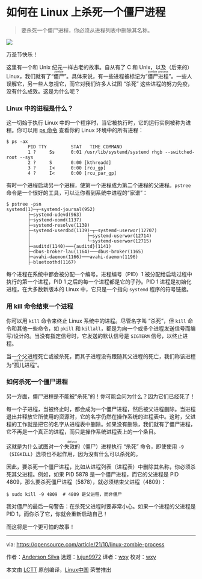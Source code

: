 [#]: subject: "How to kill a zombie process on Linux"
[#]: via: "https://opensource.com/article/21/10/linux-zombie-process"
[#]: author: "Anderson Silva https://opensource.com/users/ansilva"
[#]: collector: "lujun9972"
[#]: translator: "wxy"
[#]: reviewer: "wxy"
[#]: publisher: " "
[#]: url: " "

如何在 Linux 上杀死一个僵尸进程
======

> 要杀死一个僵尸进程，你必须从进程列表中删除其名称。

![](https://img.linux.net.cn/data/attachment/album/202111/01/095024jyrvo8ss5jnxysqo.jpg)

万圣节快乐！

这里有一个和 Unix 纪元一样古老的故事。自从有了 C 和 Unix，以及（后来的）Linux，我们就有了“<ruby>僵尸<rt>zombie</rt></ruby>”。具体来说，有一些进程被标记为“<ruby>僵尸进程<rt>zombie process</rt></ruby>”。一些人误解它，另一些人忽视它，而它对我们许多人试图 “杀死” 这些进程的努力免疫，没有什么成效。这是为什么呢？

### Linux 中的进程是什么？

这一切始于执行 Linux 中的一个程序时，当它被执行时，它的运行实例被称为进程。你可以用 [ps 命令][2] 查看你的 Linux 环境中的所有进程：

```
$ ps -ax
        PID TTY         STAT   TIME COMMAND
        1 ?     Ss      0:01 /usr/lib/systemd/systemd rhgb --switched-root --sys
        2 ?     S       0:00 [kthreadd]
        3 ?     I<      0:00 [rcu_gp]
        4 ?     I<      0:00 [rcu_par_gp]
```

有时一个进程启动另一个进程，使第一个进程成为第二个进程的父进程。`pstree` 命令是一个很好的工具，可以让你看到系统中进程的“家谱”：

```
$ pstree -psn
systemd(1)─┬─systemd-journal(952)
        ├─systemd-udevd(963)
        ├─systemd-oomd(1137)
        ├─systemd-resolve(1138)
        ├─systemd-userdbd(1139)─┬─systemd-userwor(12707)
        │                     ├─systemd-userwor(12714)
        │                     └─systemd-userwor(12715)
        ├─auditd(1140)───{auditd}(1141)
        ├─dbus-broker-lau(1164)───dbus-broker(1165)
        ├─avahi-daemon(1166)───avahi-daemon(1196)
        ├─bluetoothd(1167)
```

每个进程在系统中都会被分配一个编号。进程编号（PID）1 被分配给启动过程中执行的第一个进程，PID 1 之后的每一个进程都是它的子孙。PID 1 进程是初始化进程，在大多数新版本的 Linux 中，它只是一个指向 `systemd` 程序的符号链接。

### 用 kill 命令结束一个进程

你可以用 `kill` 命令来终止 Linux 系统中的进程。尽管名字叫 “杀死”，但 `kill` 命令和其他一些命令，如 `pkill` 和 `killall`，都是为向一个或多个进程发送信号而编写/设计的。当没有指定信号时，它发送的默认信号是 `SIGTERM` 信号，以终止进程。

当一个父进程死亡或被杀死，而其子进程没有跟随其父进程的死亡，我们称该进程为“<ruby>孤儿进程<rt>orphan process</rt></ruby>”。

### 如何杀死一个僵尸进程

另一方面，僵尸进程是不能被“杀死”的！你可能会问为什么？因为它们已经死了！

每一个子进程，当被终止时，都会成为一个僵尸进程，然后被父进程删除。当进程退出并释放它所使用的资源时，它的名字仍然在操作系统的进程表中。这时，父进程的工作就是把它的名字从进程表中删除。如果没有删除，我们就有了僵尸进程，它不再是一个真正的进程，而只是操作系统进程表上的一个条目。

这就是为什么试图对一个<ruby>失效的<rt>defunct</rt></ruby>（僵尸）进程执行 “杀死” 命令，即使使用 `-9`（`SIGKILL`）选项也不起作用，因为没有什么可以杀死的。

因此，要杀死一个僵尸进程，比如从进程列表（进程表）中删除其名称，你必须杀死其父进程。例如，如果 PID 5878 是一个僵尸进程，而它的父进程是 PID 4809，那么要杀死僵尸进程（5878），就必须结束父进程（4809）：

```
$ sudo kill -9 4809  # 4809 是父进程，而非僵尸
```

我对僵尸的最后一句警告：在杀死父进程时要非常小心。如果一个进程的父进程是 PID 1，而你杀了它，你就会重新启动自己！

而这将是一个更可怕的故事！

--------------------------------------------------------------------------------

via: https://opensource.com/article/21/10/linux-zombie-process

作者：[Anderson Silva][a]
选题：[lujun9972][b]
译者：[wxy](https://github.com/wxy)
校对：[wxy](https://github.com/wxy)

本文由 [LCTT](https://github.com/LCTT/TranslateProject) 原创编译，[Linux中国](https://linux.cn/) 荣誉推出

[a]: https://opensource.com/users/ansilva
[b]: https://github.com/lujun9972
[1]: https://opensource.com/sites/default/files/styles/image-full-size/public/lead-images/ganapathy-kumar-unsplash.jpg?itok=5-DT99NA (Full moon on a hazy night)
[2]: https://opensource.com/article/21/8/linux-procps-ng
